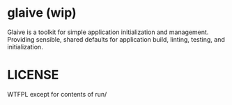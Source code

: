 glaive (wip)
======

Glaive is a toolkit for simple application initialization and management. Providing sensible, shared defaults for application build, linting, testing, and initialization.

LICENSE
======

WTFPL except for contents of run/
